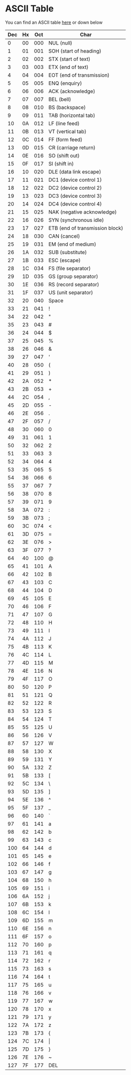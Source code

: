 # ASCII Table

You can find an ASCII table [here](https://www.asciitable.com) or down below

| Dec | Hx  | Oct | Char                            |
| --- | --- | --- | ------------------------------- |
| 0   | 00  | 000 | NUL (null)                      |
| 1   | 01  | 001 | SOH (start of heading)          |
| 2   | 02  | 002 | STX (start of text)             |
| 3   | 03  | 003 | ETX (end of text)               |
| 4   | 04  | 004 | EOT (end of transmission)       |
| 5   | 05  | 005 | ENQ (enquiry)                   |
| 6   | 06  | 006 | ACK (acknowledge)               |
| 7   | 07  | 007 | BEL (bell)                      |
| 8   | 08  | 010 | BS (backspace)                  |
| 9   | 09  | 011 | TAB (horizontal tab)            |
| 10  | 0A  | 012 | LF (line feed)                  |
| 11  | 0B  | 013 | VT (vertical tab)               |
| 12  | 0C  | 014 | FF (form feed)                  |
| 13  | 0D  | 015 | CR (carriage return)            |
| 14  | 0E  | 016 | SO (shift out)                  |
| 15  | 0F  | 017 | SI (shift in)                   |
| 16  | 10  | 020 | DLE (data link escape)          |
| 17  | 11  | 021 | DC1 (device control 1)          |
| 18  | 12  | 022 | DC2 (device control 2)          |
| 19  | 13  | 023 | DC3 (device control 3)          |
| 20  | 14  | 024 | DC4 (device control 4)          |
| 21  | 15  | 025 | NAK (negative acknowledge)      |
| 22  | 16  | 026 | SYN (synchronous idle)          |
| 23  | 17  | 027 | ETB (end of transmission block) |
| 24  | 18  | 030 | CAN (cancel)                    |
| 25  | 19  | 031 | EM (end of medium)              |
| 26  | 1A  | 032 | SUB (substitute)                |
| 27  | 1B  | 033 | ESC (escape)                    |
| 28  | 1C  | 034 | FS (file separator)             |
| 29  | 1D  | 035 | GS (group separator)            |
| 30  | 1E  | 036 | RS (record separator)           |
| 31  | 1F  | 037 | US (unit separator)             |
| 32  | 20  | 040 | Space                           |
| 33  | 21  | 041 | !                               |
| 34  | 22  | 042 | "                               |
| 35  | 23  | 043 | #                               |
| 36  | 24  | 044 | $                               |
| 37  | 25  | 045 | %                               |
| 38  | 26  | 046 | &                               |
| 39  | 27  | 047 | '                               |
| 40  | 28  | 050 | (                               |
| 41  | 29  | 051 | )                               |
| 42  | 2A  | 052 | \*                              |
| 43  | 2B  | 053 | +                               |
| 44  | 2C  | 054 | ,                               |
| 45  | 2D  | 055 | -                               |
| 46  | 2E  | 056 | .                               |
| 47  | 2F  | 057 | /                               |
| 48  | 30  | 060 | 0                               |
| 49  | 31  | 061 | 1                               |
| 50  | 32  | 062 | 2                               |
| 51  | 33  | 063 | 3                               |
| 52  | 34  | 064 | 4                               |
| 53  | 35  | 065 | 5                               |
| 54  | 36  | 066 | 6                               |
| 55  | 37  | 067 | 7                               |
| 56  | 38  | 070 | 8                               |
| 57  | 39  | 071 | 9                               |
| 58  | 3A  | 072 | :                               |
| 59  | 3B  | 073 | ;                               |
| 60  | 3C  | 074 | <                               |
| 61  | 3D  | 075 | =                               |
| 62  | 3E  | 076 | >                               |
| 63  | 3F  | 077 | ?                               |
| 64  | 40  | 100 | @                               |
| 65  | 41  | 101 | A                               |
| 66  | 42  | 102 | B                               |
| 67  | 43  | 103 | C                               |
| 68  | 44  | 104 | D                               |
| 69  | 45  | 105 | E                               |
| 70  | 46  | 106 | F                               |
| 71  | 47  | 107 | G                               |
| 72  | 48  | 110 | H                               |
| 73  | 49  | 111 | I                               |
| 74  | 4A  | 112 | J                               |
| 75  | 4B  | 113 | K                               |
| 76  | 4C  | 114 | L                               |
| 77  | 4D  | 115 | M                               |
| 78  | 4E  | 116 | N                               |
| 79  | 4F  | 117 | O                               |
| 80  | 50  | 120 | P                               |
| 81  | 51  | 121 | Q                               |
| 82  | 52  | 122 | R                               |
| 83  | 53  | 123 | S                               |
| 84  | 54  | 124 | T                               |
| 85  | 55  | 125 | U                               |
| 86  | 56  | 126 | V                               |
| 87  | 57  | 127 | W                               |
| 88  | 58  | 130 | X                               |
| 89  | 59  | 131 | Y                               |
| 90  | 5A  | 132 | Z                               |
| 91  | 5B  | 133 | [                               |
| 92  | 5C  | 134 | \                               |
| 93  | 5D  | 135 | ]                               |
| 94  | 5E  | 136 | ^                               |
| 95  | 5F  | 137 | \_                              |
| 96  | 60  | 140 | `                               |
| 97  | 61  | 141 | a                               |
| 98  | 62  | 142 | b                               |
| 99  | 63  | 143 | c                               |
| 100 | 64  | 144 | d                               |
| 101 | 65  | 145 | e                               |
| 102 | 66  | 146 | f                               |
| 103 | 67  | 147 | g                               |
| 104 | 68  | 150 | h                               |
| 105 | 69  | 151 | i                               |
| 106 | 6A  | 152 | j                               |
| 107 | 6B  | 153 | k                               |
| 108 | 6C  | 154 | l                               |
| 109 | 6D  | 155 | m                               |
| 110 | 6E  | 156 | n                               |
| 111 | 6F  | 157 | o                               |
| 112 | 70  | 160 | p                               |
| 113 | 71  | 161 | q                               |
| 114 | 72  | 162 | r                               |
| 115 | 73  | 163 | s                               |
| 116 | 74  | 164 | t                               |
| 117 | 75  | 165 | u                               |
| 118 | 76  | 166 | v                               |
| 119 | 77  | 167 | w                               |
| 120 | 78  | 170 | x                               |
| 121 | 79  | 171 | y                               |
| 122 | 7A  | 172 | z                               |
| 123 | 7B  | 173 | {                               |
| 124 | 7C  | 174 | \|                              |
| 125 | 7D  | 175 | }                               |
| 126 | 7E  | 176 | ~                               |
| 127 | 7F  | 177 | DEL                             |
